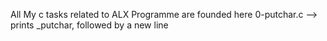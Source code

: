 All My c tasks related to ALX Programme are founded here
0-putchar.c --> prints _putchar, followed by a new line


